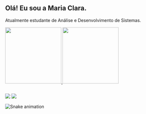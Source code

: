 ## Olá! Eu sou a Maria Clara.

Atualmente estudante de Análise e Desenvolvimento de Sistemas. 

<div>
<a href="https://github.com/mclaraop">
<img height="180em" src="https://github-readme-stats.vercel.app/api?username=mclaraop&show_icons=true&theme=dracula&include_all_commits=true&count_private=true"/>
<img height="180em" src="https://github-readme-stats.vercel.app/api/top-langs/?username=mclaraop&layout=compact&langs_count=16&theme=dracula"/>
</div>

## <div>
<a href="https://www.instagram.com/mariarwt/" target="_blank"><img loading="lazy" src="https://img.shields.io/badge/-Instagram-%23E4405F?style=for-the-badge&logo=instagram&logoColor=white" target="_blank"></a>
<a href="https://www.linkedin.com/in/mclaraop/" target="_blank"><img loading="lazy" src="https://img.shields.io/badge/-LinkedIn-%230077B5?style=for-the-badge&logo=linkedin&logoColor=white" target="_blank"></a>  
</div>


![Snake animation](https://github.com/seu-usuário-aqui/mclaraop/blob/output/github-contribution-grid-snake.svg)
